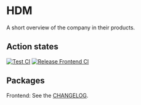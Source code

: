 # HDM

A short overview of the company in their products.

## Action states

[![Test CI](https://github.com/100herz/hdm/workflows/Test%20CI/badge.svg)](https://github.com/100herz/hdm)
[![Release Frontend CI](https://github.com/100herz/hdm/workflows/Release%20Frontend%20CI/badge.svg)](https://github.com/100herz/hdm)

## Packages

Frontend: See the [CHANGELOG](https://github.com/100herz/hdm/blob/main/packages/frontend/CHANGELOG.md).
